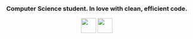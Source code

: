 <br clear="both">

<h3 align="center">Computer Science student. In love with clean, efficient code.</h3>


<div align="center">
  <img src="https://cdn.jsdelivr.net/gh/devicons/devicon@latest/icons/c/c-original.svg" height="40" />
  <img src="https://cdn.jsdelivr.net/gh/devicons/devicon@latest/icons/python/python-original.svg" height="40" />  
</div>
